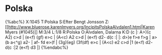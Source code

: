 # Polska

{%abc%}
X:1045
T:Polska
S:Efter Bengt Jonsson
Z:[[http://www.bluerose.karenlmyers.org/IncipitsPolskaAlvdalen1.html|Karen Myers (#1045)]]
M:3/4
L:1/8
R:Polska
O:Älvdalen, Dalarna
K:D
(c |: A>)(c A2) c>d | (e<f) (gf) e>c | (A<c) A2 c>d | (e<f) d2- d(c :|
|: d>)e f>e f>g | a>(b a<^g) a2- | af- fd e>(f |
(3g)(eg) (3f(df) e>c | (A<c) e2 c>d |1 (e<f) d2- d(c :|2 (e<f) d3 |]
{%endabc%}


